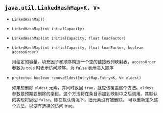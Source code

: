 ## `java.util.LinkedHashMap<K, V>`

* `LinkedHashMap()`

* `LinkedHashMap(int intialCapacity)`

* `LinkedHashMap(int initialCapacity, float loadFactor)`

* `LinkedHashMap(int initialCapacity, float loadFactor, boolean accessOrder)`

  用给定的容量、填充因子和顺序构造一个空的链接散列映射表。`accessOrder` 参数为 `true` 时表示访问顺序，为 `false` 表示插入顺序

* `protected boolean removeEldestEntry(Map.Entry<K, V> eldest)`

  如果想删除 `eldest` 元素，并同时返回 `true`，就应该覆盖这个方法。`eldest` 参数是预期要删除的条目。这个方法将在条目添加到映射中之后调用。其默认的实现将返回 `false`。即在默认情况下，旧元素没有被删除。
  可以重新定义这个方法，以便有选择的访问 true。